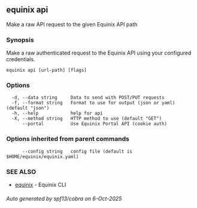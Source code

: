 ## equinix api

Make a raw API request to the given Equinix API path

### Synopsis

Make a raw authenticated request to the Equinix API using your configured credentials.

```
equinix api [url-path] [flags]
```

### Options

```
  -d, --data string     Data to send with POST/PUT requests
  -f, --format string   Format to use for output (json or yaml) (default "json")
  -h, --help            help for api
  -X, --method string   HTTP method to use (default "GET")
      --portal          Use Equinix Portal API (cookie auth)
```

### Options inherited from parent commands

```
      --config string   config file (default is $HOME/equinix/equinix.yaml)
```

### SEE ALSO

* [equinix](equinix.md)	 - Equinix CLI

###### Auto generated by spf13/cobra on 6-Oct-2025
